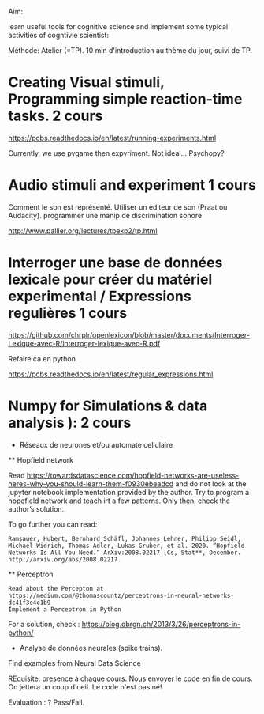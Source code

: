 Aim: 

learn  useful tools for cognitive science and implement some typical activities of cogntivie scientist:

Méthode: Atelier (=TP). 10 min d'introduction au thème du jour, suivi de TP. 


# Creating Visual stimuli, Programming simple reaction-time tasks. 2 cours

https://pcbs.readthedocs.io/en/latest/running-experiments.html

Currently, we use pygame then expyriment.  Not ideal... Psychopy?


# Audio stimuli and experiment 1 cours

Comment le son est réprésenté. Utiliser un editeur de son (Praat ou Audacity). programmer une manip de discrimination sonore

http://www.pallier.org/lectures/tpexp2/tp.html


# Interroger une base de données lexicale pour créer du matériel experimental / Expressions regulières 1 cours


https://github.com/chrplr/openlexicon/blob/master/documents/Interroger-Lexique-avec-R/interroger-lexique-avec-R.pdf

Refaire ca en python. 


https://pcbs.readthedocs.io/en/latest/regular_expressions.html


# Numpy for Simulations & data analysis ): 2 cours


* Réseaux de neurones et/ou automate cellulaire

** Hopfield network

Read https://towardsdatascience.com/hopfield-networks-are-useless-heres-why-you-should-learn-them-f0930ebeadcd and do not look at the jupyter notebook implementation provided by the author. Try to program a hopefield network and teach irt a few patterns. Only then, check the author’s solution.

To go further you can read:

    Ramsauer, Hubert, Bernhard Schäfl, Johannes Lehner, Philipp Seidl, Michael Widrich, Thomas Adler, Lukas Gruber, et al. 2020. “Hopfield Networks Is All You Need.” ArXiv:2008.02217 [Cs, Stat**, December. http://arxiv.org/abs/2008.02217.

** Perceptron

    Read about the Percepton at https://medium.com/@thomascountz/perceptrons-in-neural-networks-dc41f3e4c1b9
    Implement a Perceptron in Python

For a solution, check : https://blog.dbrgn.ch/2013/3/26/perceptrons-in-python/


* Analyse de données neurales (spike trains).

Find examples from Neural Data Science





REquisite: presence à chaque cours. Nous envoyer le code en fin de cours. On jettera un coup d'oeil. Le code n'est pas né! 

Evaluation : ?  Pass/Fail. 
